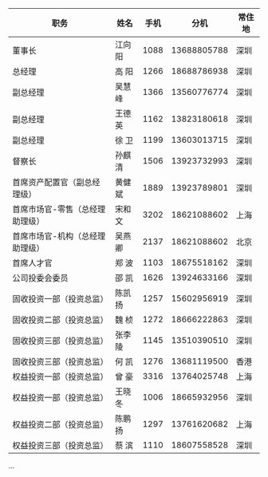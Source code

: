 | 职务               | 姓名   | 手机   | 分机          | 常住地 |
|------------------|------|------|-------------|-----|
| 董事长              | 江向阳  | 1088 | 13688805788 | 深圳  |
| 总经理              | 高  阳 | 1266 | 18688786938 | 深圳  |
| 副总经理             | 吴慧峰  | 1366 | 13560776774 | 深圳  |
| 副总经理             | 王德英  | 1162 | 13823180618 | 深圳  |
| 副总经理             | 徐  卫 | 1199 | 13603013715 | 深圳  |
| 督察长              | 孙麒清  | 1506 | 13923732993 | 深圳  |
| 首席资产配置官（副总经理级）   | 黄健斌  | 1889 | 13923789801 | 深圳  |
| 首席市场官-零售（总经理助理级） | 宋和文  | 3202 | 18621088602 | 上海  |
| 首席市场官-机构（总经理助理级） | 吴燕卿  | 2137 | 18621088602 | 北京  |
| 首席人才官            | 郑  波 | 1103 | 18675518162 | 深圳  |
| 公司投委会委员          | 邵  凯 | 1626 | 13924633166 | 深圳  |
| 固收投资一部（投资总监） | 陈凯扬  | 1257 | 15602956919 | 深圳 |
| 固收投资二部（投资总监） | 魏  桢 | 1272 | 18666222863 | 深圳 |
| 固收投资三部（投资总监） | 张李陵  | 1145 | 13510390510 | 深圳 |
| 固收投资三部（投资总监） | 何  凯 | 1276 | 13681119500 | 香港 |
| 权益投资一部（投资总监） | 曾  豪 | 3316 | 13764025748 | 上海 |
| 权益投资一部（投资总监） | 王晓冬  | 1006 | 18665932956 | 深圳 |
| 权益投资二部（投资总监） | 陈鹏扬  | 1297 | 13761620682 | 上海 |
| 权益投资三部（投资总监） | 蔡  滨 | 1110 | 18607558528 | 深圳 |

...
